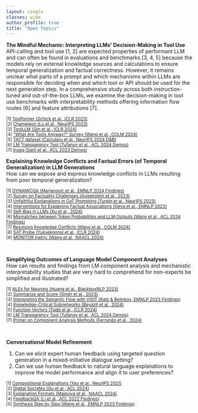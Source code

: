 ```yaml
---
layout: single
classes: wide
author_profile: true
title: "Open Topics"
---
```


<!-- MindMech -->
**The Mindful Mechanic: Interpreting LLMs' Decision-Making in Tool Use**  
API-calling and tool use [1, 2] are expected properties of performant LLM and can often be found in evaluations and benchmarks [3, 4, 5] because the models rely on external knowledge sources and calculations to ensure temporal generalization and factual correctness.
However, it remains unclear what parts of a prompt and which mechanisms within LLMs are responsible for deciding when and which tool or API should be used for the next generation step.
In a comprehensive study across both instruction-tuned and out-of-the-box LLMs, we examine the decision-making in tool use benchmarks with interpretability methods offering information flow routes [6] and feature attributions [7].
<p style="font-size:smaller;">
[1] <a href="https://openreview.net/forum?id=Yacmpz84TH">Toolformer (Schick et al., ICLR 2023)</a><br>
[2] <a href="https://openreview.net/forum?id=HtqnVSCj3q">Chameleon (Lu et al., NeurIPS 2023)</a><br>
[3] <a href="https://openreview.net/forum?id=dHng2O0Jjr">ToolLLM (Qin et al., ICLR 2024)</a><br>
[4] <a href="https://openreview.net/forum?id=Xh1B90iBSR">"What Are Tools Anyway?" Survey (Wang et al., COLM 2024)</a><br>
[5] <a href="https://openreview.net/forum?id=Km2XEjH0I5">TACT dataset (Caciularu et al., NeurIPS 2024 D&B)</a><br>
[6] <a href="https://aclanthology.org/2024.acl-demos.6/">LM Transparency Tool (Tufanov et al., ACL 2024 Demos)</a><br>
[7] <a href="https://aclanthology.org/2023.acl-demo.40/">Inseq (Sarti et al., ACL 2023 Demos)</a>
</p>

<!-- DeLoreason -->
**Explaining Knowledge Conflicts and Factual Errors (of Temporal Generalization) in LLM Generations**  
How can we expose and express knowledge conflicts in LLMs resulting from poor temporal generalization?  
<p style="font-size:smaller;">
[1] <a href="https://arxiv.org/abs/2407.17023">DYNAMICQA (Marjanović et al., EMNLP 2024 Findings)</a><br>
[2] <a href="http://arxiv.org/abs/2310.05189">Survey on Factuality Challenges (Augenstein et al., 2023)</a><br>
[3] <a href="https://openreview.net/forum?id=bzs4uPLXvi">Unfaithful Explanations in CoT Prompting (Turpin et al., NeurIPS 2023)</a><br>
[4] <a href="https://aclanthology.org/2023.emnlp-main.751/">Interventions for Explaining Factual Associations (Geva et al., EMNLP 2023)</a><br>
[5] <a href="https://arxiv.org/abs/2402.11436">Self-Bias in LLMs (Xu et al., 2024)</a><br>
[6] <a href="https://aclanthology.org/2024.findings-acl.441">Mismatches between Token Probabilities and LLM Outputs (Wang et al., ACL 2024 Findings)</a><br>
[7] <a href="http://arxiv.org/abs/2310.00935">Resolving Knowledge Conflicts (Wang et al., COLM 2024)</a><br>
[8] <a href="https://openreview.net/forum?id=gfFVATffPd">SAT Probe (Yuksekgonul et al., ICLR 2024)</a><br>
[9] <a href="https://aclanthology.org/2024.naacl-long.46/">MONITOR metric (Wang et al., NAACL 2024)</a>
</p><br>

<!-- CircuiTeX -->
**Simplifying Outcomes of Language Model Component Analyses**  
How can results and findings from LM component analysis and mechanistic interpretability studies that are very hard to comprehend for non-experts be simplified and illustrated?  
<p style="font-size:smaller;">
[1] <a href="https://aclanthology.org/2023.blackboxnlp-1.24/">NLEs for Neurons (Huang et al., BlackboxNLP 2023)</a><br>
[2] <a href="https://arxiv.org/abs/2305.09863">Summarize and Score (Singh et al., 2023)</a><br>
[3] <a href="https://aclanthology.org/2023.findings-emnlp.939/">Interpreting the Semantic Flow with VISIT (Katz & Belinkov, EMNLP 2023 Findings)</a><br>
[4] <a href="https://arxiv.org/abs/2310.03084">Knowledge-Critical Subnetworks (Bayazit et al., 2024)</a><br>
[5] <a href="https://arxiv.org/abs/2310.15213">Function Vectors (Todd et al., ICLR 2024)</a><br>
[6] <a href="https://aclanthology.org/2024.acl-demos.6/">LM Transparency Tool (Tufanov et al., ACL 2024 Demos)</a><br>
[7] <a href="https://arxiv.org/abs/2405.00208">Primer on Component Analysis Methods (Ferrando et al., 2024)</a>
</p><br>

<!-- InquAIrer -->
**Conversational Model Refinement**  
1. Can we elicit expert human feedback using targeted question generation in a mixed-initiative dialogue setting?
2. Can we use human feedback to natural language explanations to improve the model performance and align it to user preferences?
<p style="font-size:smaller;">
[1] <a href="https://arxiv.org/abs/2103.10415">Compositional Explanations (Yao et al., NeurIPS 2021)</a><br>
[2] <a href="https://aclanthology.org/2024.acl-long.302/">Digital Socrates (Gu et al., ACL 2024)</a><br>
[3] <a href="https://aclanthology.org/2024.naacl-long.168/">Explanation Formats (Malaviya et al., NAACL 2024)</a><br>
[4] <a href="https://aclanthology.org/2022.findings-acl.75/">FeedbackQA (Li et al., ACL 2022 Findings)</a><br>
[5] <a href="https://aclanthology.org/2023.findings-emnlp.791/">Synthesis Step by Step (Wang et al., EMNLP 2023 Findings)</a>
</p><br>

